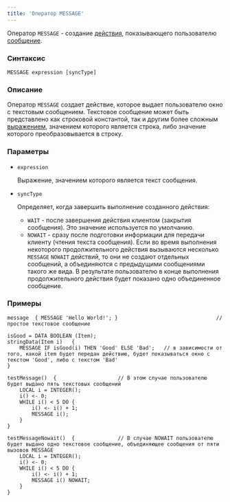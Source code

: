 ```yaml
---
title: 'Оператор MESSAGE'
---
```


Оператор `MESSAGE` - создание [действия](Actions.md), показывающего пользователю [сообщение](Show_message_MESSAGE_ASK_.md).

### Синтаксис

    MESSAGE expression [syncType]

### Описание

Оператор `MESSAGE` создает действие, которое выдает пользователю окно с текстовым сообщением. Текстовое сообщение может быть представлено как строковой константой, так и другим более сложным [выражением](Expression.md), значением которого является строка, либо значение которого преобразовывается в строку.

### Параметры

- `expression`

    Выражение, значением которого является текст сообщения.

- `syncType`

    Определяет, когда завершить выполнение созданного действия:

    - `WAIT` - после завершения действия клиентом (закрытия сообщения). Это значение используется по умолчанию.
    - `NOWAIT` -  сразу после подготовки информации для передачи клиенту (чтения текста сообщения). Если во время выполнения некоторого продолжительного действия вызываются несколько `MESSAGE` `NOWAIT` действий, то они не создают отдельных сообщений, а объединяются с предыдущими сообщениями такого же вида. В результате пользователю в конце выполнения продолжительного действия будет показано одно объединенное сообщение.

### Примеры

```lsf
message  { MESSAGE 'Hello World!'; }                                // простое текстовое сообщение

isGood = DATA BOOLEAN (Item);
stringData(Item i)   {
    MESSAGE IF isGood(i) THEN 'Good' ELSE 'Bad';   // в зависимости от того, какой item будет передан действию, будет показываться окно с текстом 'Good', либо с текстом 'Bad'
}

testMessage()  {                    // В этом случае пользователю будет выдано пять текстовых сообщений
    LOCAL i = INTEGER();
    i() <- 0;
    WHILE i() < 5 DO {
        i() <- i() + 1;
        MESSAGE i();
    }
}

testMessageNowait()  {              // В случае NOWAIT пользователю будет выдано одно текстовое сообщение, объединяющее сообщения от пяти вызовов MESSAGE
    LOCAL i = INTEGER();
    i() <- 0;
    WHILE i() < 5 DO {
        i() <- i() + 1;
        MESSAGE i() NOWAIT;
    }
}
```
